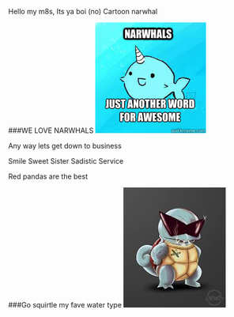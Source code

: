 Hello my m8s, Its ya boi (no) Cartoon narwhal



###WE LOVE NARWHALS
<img src="BOI">



Any way lets get down to business

Smile
Sweet
Sister
Sadistic
Service



Red pandas are the best



###Go squirtle my fave water type
<img src="download.jpeg">
